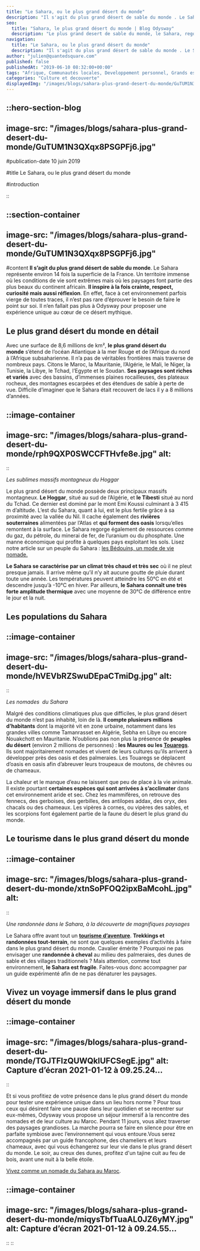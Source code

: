 ```yaml
---
title: "Le Sahara, ou le plus grand désert du monde"
description: "Il s'agit du plus grand désert de sable du monde . Le Sahara représente environ 14 fois la superficie de la France. Un territoire immense ou les conditions de vie sont extrêmes mais où les paysages font partie des plus beaux du continent africain."
seo:
  title: "Sahara, le plus grand désert du monde | Blog Odysway"
  description: "Le plus grand desert de sable du monde, le Sahara, regorge de paysages varies. Decouvrez toutes les richesses de ce magnifique desert dans notre article."
navigation:
  title: "Le Sahara, ou le plus grand désert du monde"
  description: "Il s'agit du plus grand désert de sable du monde . Le Sahara représente environ 14 fois la superficie de la France. Un territoire immense ou les conditions de vie sont extrêmes mais où les paysages font partie des plus beaux du continent africain."
author: "julien@quantedsquare.com"
published: false
publishedAt: "2019-06-10 08:32:00+00:00"
tags: "Afrique, Communautés locales, Developpement personnel, Grands espaces, Maroc"
categories: "Culture et decouverte"
displayedImg: "/images/blogs/sahara-plus-grand-desert-du-monde/GuTUM1N3QXqx8PSGPFj6.jpg"
---
```


::hero-section-blog
---
image-src: "/images/blogs/sahara-plus-grand-desert-du-monde/GuTUM1N3QXqx8PSGPFj6.jpg"
---
#publication-date
10 juin 2019

#title
Le Sahara, ou le plus grand désert du monde

#introduction

::

::section-container
---
image-src: "/images/blogs/sahara-plus-grand-desert-du-monde/GuTUM1N3QXqx8PSGPFj6.jpg"
---
#content
**Il s’agit du plus grand désert de sable du monde**. Le Sahara représente environ 14 fois la superficie de la France. Un territoire immense où les conditions de vie sont extrêmes mais où les paysages font partie des plus beaux du continent africain. **Il inspire à la fois crainte, respect, curiosité mais aussi réflexion**. En effet, face à cet environnement parfois vierge de toutes traces, il n’est pas rare d’éprouver le besoin de faire le point sur soi. Il n’en fallait pas plus à Odysway pour proposer une expérience unique au cœur de ce désert mythique.

## **Le plus grand désert du monde en détail**

Avec une surface de 8,6 millions de km², **le plus grand désert du monde** s’étend de l’océan Atlantique à la mer Rouge et de l’Afrique du nord à l’Afrique subsaharienne. Il n’a pas de véritables frontières mais traverse de nombreux pays. Citons le Maroc, la Mauritanie, l’Algérie, le Mali, le Niger, la Tunisie, la Libye, le Tchad, l’Egypte et le Soudan. **Ses paysages sont riches et variés** avec des bassins, d’immenses plaines rocailleuses, des plateaux rocheux, des montagnes escarpées et des étendues de sable à perte de vue. Difficile d’imaginer que le Sahara était recouvert de lacs il y a 8 millions d’années.

::image-container
---
image-src: "/images/blogs/sahara-plus-grand-desert-du-monde/rph9QXP0SWCCFTHvfe8e.jpg"
alt: 
---
::

_Les sublimes massifs montagneux du Hoggar_

Le plus grand désert du monde possède deux principaux massifs montagneux. **Le Hoggar**, situé au sud de l’Algérie, et **le Tibesti** situé au nord du Tchad. Ce dernier est dominé par le mont Emi Koussi culminant à 3 415 m d’altitude. L’est du Sahara, quant à lui, est le plus fertile grâce à sa proximité avec la vallée du Nil. Il cache également des **rivières souterraines** alimentées par l’Atlas et **qui forment des oasis** lorsqu’elles remontent à la surface. Le Sahara regorge également de ressources comme du gaz, du pétrole, du minerai de fer, de l’uranium ou du phosphate. Une manne économique qui profite à quelques pays exploitant les sols. Lisez notre article sur un peuple du Sahara : [les Bédouins, un mode de vie nomade.](https://odysway.com/bedouins-mode-vie-nomade) 

**Le Sahara se caractérise par un climat très chaud et très sec** où il ne pleut presque jamais. Il arrive même qu’il n’y ait aucune goutte de pluie durant toute une année. Les températures peuvent atteindre les 50°C en été et descendre jusqu’à -10°C en hiver. Par ailleurs, **le Sahara connaît une très forte amplitude thermique** avec une moyenne de 30°C de différence entre le jour et la nuit.

## **Les populations du Sahara**

::image-container
---
image-src: "/images/blogs/sahara-plus-grand-desert-du-monde/hVEVbRZSwuDEpaCTmiDg.jpg"
alt: 
---
::

_Les nomades_  _du Sahara_

Malgré des conditions climatiques plus que difficiles, le plus grand désert du monde n’est pas inhabité, loin de là. **Il compte plusieurs millions d’habitants** dont la majorité vit en zone urbaine, notamment dans les grandes villes comme Tamanrasset en Algérie, Sebha en Libye ou encore Nouakchott en Mauritanie. N’oublions pas non plus la présence de **peuples du désert** (environ 2 millions de personnes) : **les Maures ou les [Touaregs](http://www.continent-africain.com/touaregs/qui-sont-il.html)**. Ils sont majoritairement nomades et vivent de leurs cultures qu’ils arrivent à développer près des oasis et des palmeraies. Les Touaregs se déplacent d’oasis en oasis afin d’abreuver leurs troupeaux de moutons, de chèvres ou de chameaux.

La chaleur et le manque d’eau ne laissent que peu de place à la vie animale. Il existe pourtant **certaines espèces qui sont arrivées à s’acclimater** dans cet environnement aride et sec. Chez les mammifères, on retrouve des fennecs, des gerboises, des gerbilles, des antilopes addax, des oryx, des chacals ou des chameaux. Les vipères à cornes, ou vipères des sables, et les scorpions font également partie de la faune du désert le plus grand du monde.

## **Le tourisme dans le plus grand désert du monde**

::image-container
---
image-src: "/images/blogs/sahara-plus-grand-desert-du-monde/xtnSoPFOQ2ipxBaMcohL.jpg"
alt: 
---
::

_Une randonnée dans le Sahara, à la découverte de magnifiques paysages_

  
  

Le Sahara offre avant tout un [**tourisme d’aventure**](https://odysway.com/thematiques/voyage-aventure). **Trekkings et randonnées tout-terrain**, ne sont que quelques exemples d’activités à faire dans le plus grand désert du monde. Cavalier émérite ? Pourquoi ne pas envisager une **randonnée à cheval** au milieu des palmeraies, des dunes de sable et des villages traditionnels ? Mais attention, comme tout environnement, **le Sahara est fragile**. Faites-vous donc accompagner par un guide expérimenté afin de ne pas dénaturer les paysages.

## **Vivez un voyage immersif dans le plus grand désert du monde**

::image-container
---
image-src: "/images/blogs/sahara-plus-grand-desert-du-monde/TGJTFIzQUWQkIUFCSegE.jpg"
alt: Capture d’écran 2021-01-12 à 09.25.24...
---
::

Et si vous profitiez de votre présence dans le plus grand désert du monde pour tester une expérience unique dans un lieu hors norme ? Pour tous ceux qui désirent faire une pause dans leur quotidien et se recentrer sur eux-mêmes, Odysway vous propose un séjour immersif à la rencontre des nomades et de leur culture au Maroc. Pendant 11 jours, vous allez traverser des paysages grandioses. La marche pourra se faire en silence pour être en parfaite symbiose avec l’environnement qui vous entoure.Vous serez accompagnés par un guide francophone, des chameliers et leurs chameaux, avec qui vous échangerez sur leur vie dans le plus grand désert du monde. Le soir, au creux des dunes, profitez d'un tajine cuit au feu de bois, avant une nuit à la belle étoile.

[Vivez comme un nomade du Sahara au Maroc](https://odysway.com/voyages/marche-silencieuse-sahara?utm_source=article&utm_medium=blog&utm_campaign=sahara+grand+desert).

::image-container
---
image-src: "/images/blogs/sahara-plus-grand-desert-du-monde/miqysTbfTuaAL0JZ6yMY.jpg"
alt: Capture d’écran 2021-01-12 à 09.24.55...
---
::
::
